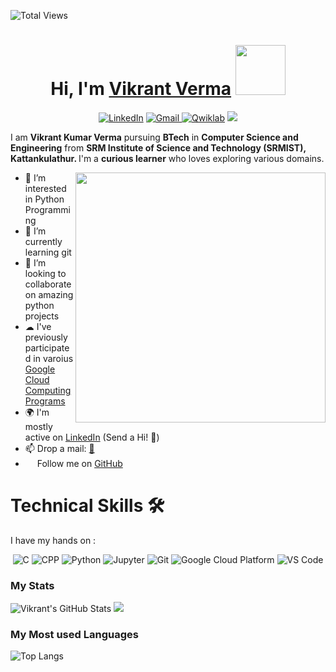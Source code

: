 <!-- - 👋 Hi, I’m @Vikrant616
- 👀 I’m interested in Python Programming
- 🌱 I’m currently learning git 
- 💞️ I’m looking to collaborate on amazing python projects
 -->

<!--intro name  -->

![Total Views](https://views.whatilearened.today/views/github/616Vikrant/616Vikrant.svg)
<h1 align="center" >Hi, I'm <a href="https://www.linkedin.com/in/vikrant616" target="_blank"> Vikrant Verma</a> <img src="https://media.giphy.com/media/J60klcdfVdpryi1u78/giphy.gif" width="80"></h1>

<!-- Social links -->
<div align="center">
<a  href="https://www.linkedin.com/in/vikrant616/" target="_blank"><img alt="LinkedIn" src="https://img.shields.io/badge/linkedin%20-%230077B5.svg?&style=for-the-badge&logo=linkedin&logoColor=white" /></a>
<a href="mailto:616vikrant@gmail.com"><img  alt="Gmail" src="https://img.shields.io/badge/Gmail-D14836?style=for-the-badge&logo=gmail&logoColor=white" />
<a href="https://www.qwiklabs.com/public_profiles/c7d46737-4da0-4c1b-aa27-dbe6bf6596be" target="blank"><img alt="Qwiklab" src="https://img.shields.io/badge/Qwiklab-%2300acee.svg?&style=for-the-badge&logo=Qwiklab&logoColor=yellow&alt=Qwiklab" /></a>
<a href="https://www.hackerrank.com/616vikrant" target="_blank"><img src="https://img.shields.io/badge/-Hackerrank-2EC866?style=for-the-badge&logo=HackerRank&logoColor=white" /></a>
</div>

I am <b>Vikrant Kumar Verma</b> pursuing <b>BTech</b> in <b>Computer Science and Engineering</b> from <b>SRM Institute of Science and Technology (SRMIST), Kattankulathur. </b> I'm a <b>curious learner</b> who loves exploring various domains. 

<img align='right' src="https://thumbs.gfycat.com/EvilNextDevilfish-size_restricted.gif" width="400">

- 👀 I’m interested in Python Programming
- 🌱 I’m currently learning git 
- 💞️ I’m looking to collaborate on amazing python projects
- ☁  I've previously participated in varoius [Google Cloud Computing Programs](https://www.qwiklabs.com/public_profiles/c7d46737-4da0-4c1b-aa27-dbe6bf6596be)
- 🌍 I'm mostly active on [LinkedIn](https://www.linkedin.com/in/vikrant616/) (Send a Hi! :wave:)
- 📫 Drop a mail: [📧](616vikrant@gmail.com)
- <img src="https://media.giphy.com/media/d9IfL7seBexHLct75B/giphy.gif" width="15"> Follow me on [GitHub](https://github.com/616Vikrant) <img src="https://media.giphy.com/media/dxn6fRlTIShoeBr69N/giphy.gif" width="15">


<h1>Technical Skills 🛠</h1>
   
I have my hands on : 

<p align="center"> 
<img alt="C" src="https://img.shields.io/badge/c-%2300599C.svg?&style=for-the-badge&logo=c&logoColor=white" />
 <img alt="CPP" src="https://img.shields.io/badge/c++-%2300599C.svg?&style=for-the-badge&logo=c&logoColor=white" />
<img alt="Python" src="https://img.shields.io/badge/python-%2314354C.svg?style=for-the-badge&logo=python&logoColor=white"/>
<img alt="Jupyter" src="https://img.shields.io/badge/Jupyter-F37626.svg?&style=for-the-badge&logo=Jupyter&logoColor=white" />
<img alt="Git" src="https://img.shields.io/badge/Git-F05032?style=for-the-badge&logo=git&logoColor=white" />
<img alt="Google Cloud Platform" src="https://img.shields.io/badge/Google_Cloud-4285F4?style=for-the-badge&logo=google-cloud&logoColor=white" />
<img alt="VS Code" src="https://img.shields.io/badge/Visual_Studio_Code-0078D4?style=for-the-badge&logo=visual%20studio%20code&logoColor=white" />
</p>
 
 ### My Stats

![Vikrant's GitHub Stats](https://github-readme-stats.vercel.app/api?username=616Vikrant&theme=vue&show_icons=true)
<img src="https://github-readme-streak-stats.herokuapp.com/?user=616Vikrant" />

### My Most used Languages

![Top Langs](https://github-readme-stats.vercel.app/api/top-langs/?username=616Vikrant&show_icons=true&theme=vue)

